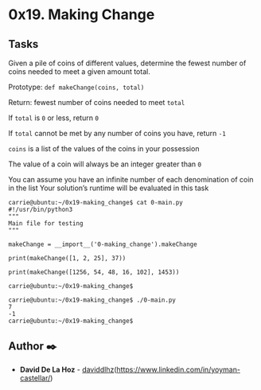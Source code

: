 # 0x19. Making Change

## Tasks
Given a pile of coins of different values, determine the fewest number of coins needed to meet a given amount total.

Prototype: ```def makeChange(coins, total)```

Return: fewest number of coins needed to meet ```total```

If ```total``` is ```0``` or less, return ```0```

If ```total``` cannot be met by any number of coins you have, return ```-1```

```coins``` is a list of the values of the coins in your possession

The value of a coin will always be an integer greater than ```0```

You can assume you have an infinite number of each denomination of coin in the list
Your solution’s runtime will be evaluated in this task

```
carrie@ubuntu:~/0x19-making_change$ cat 0-main.py
#!/usr/bin/python3
"""
Main file for testing
"""

makeChange = __import__('0-making_change').makeChange

print(makeChange([1, 2, 25], 37))

print(makeChange([1256, 54, 48, 16, 102], 1453))

carrie@ubuntu:~/0x19-making_change$
```

```
carrie@ubuntu:~/0x19-making_change$ ./0-main.py
7
-1
carrie@ubuntu:~/0x19-making_change$
```


## Author ✒️

* **David De La Hoz** - [daviddlhz](https://github.com/daviddlhz)(https://www.linkedin.com/in/yoyman-castellar/) 